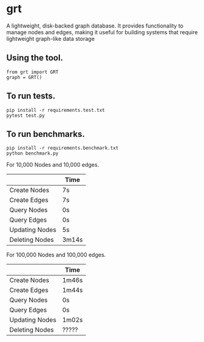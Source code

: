 # grt

A lightweight, disk-backed graph database. It provides functionality to manage nodes and edges,
making it useful for building systems that require lightweight graph-like data storage

## Using the tool.

    from grt import GRT
    graph = GRT()
    

## To run tests.

    pip install -r requirements.test.txt
    pytest test.py

## To run benchmarks.

    pip install -r requirements.benchmark.txt
    python benchmark.py

For 10,000 Nodes and 10,000 edges.

|                   | Time  |
|---                |---    |
| Create Nodes      | 7s    |
| Create Edges      | 7s    |
| Query Nodes       | 0s    |
| Query Edges       | 0s    |
| Updating Nodes    | 5s    |
| Deleting Nodes    | 3m14s |

For 100,000 Nodes and 100,000 edges.

|                   | Time  |
|---                |---    |
| Create Nodes      | 1m46s |
| Create Edges      | 1m44s |
| Query Nodes       | 0s    |
| Query Edges       | 0s    |
| Updating Nodes    | 1m02s |
| Deleting Nodes    | ????? |
